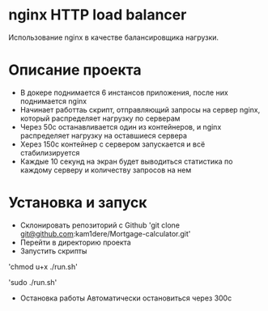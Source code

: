 # nginx HTTP load balancer
Использование nginx в качестве балансировщика нагрузки.


# Описание проекта
- В докере поднимается 6 инстансов приложения, после них поднимается nginx
- Начинает работтаь скрипт, отправляющий запросы на сервер nginx, который распределяет нагрузку по серверам
- Через 50с останавливается один из контейнеров, и nginx распределяет нагрузку на оставшиеся сервера
- Xерез 150с контейнер с сервером запускается и всё стабилизируется
- Каждые 10 секунд на экран будет выводиться статистика по каждому серверу и количеству запросов на нем


# Установка и запуск
+ Склонировать репозиторий с Github
'git clone git@github.com:kam1dere/Mortgage-calculator.git'
+ Перейти в директорию проекта
+ Запустить скрипты

'chmod u+x ./run.sh'

'sudo ./run.sh'
+ Остановка работы
Автоматически остановиться через 300с
